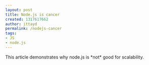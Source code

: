 ```yaml
---
layout: post
title: Node.js is cancer
created: 1317617662
author: ittayd
permalink: /nodejs-cancer
tags:
- JS
- node.js
---
```

<p>This article demonstrates why node.js is *not* good for scalability.</p>
